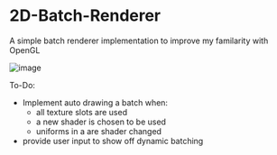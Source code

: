 # 2D-Batch-Renderer
A simple batch renderer implementation to improve my familarity with OpenGL

![image](https://user-images.githubusercontent.com/57671477/207895069-f9ba330d-4c0d-4dec-8660-4b99eda532cf.png)

To-Do: 
- Implement auto drawing a batch when:
  - all texture slots are used
  - a new shader is chosen to be used
  - uniforms in a are shader changed
- provide user input to show off dynamic batching
